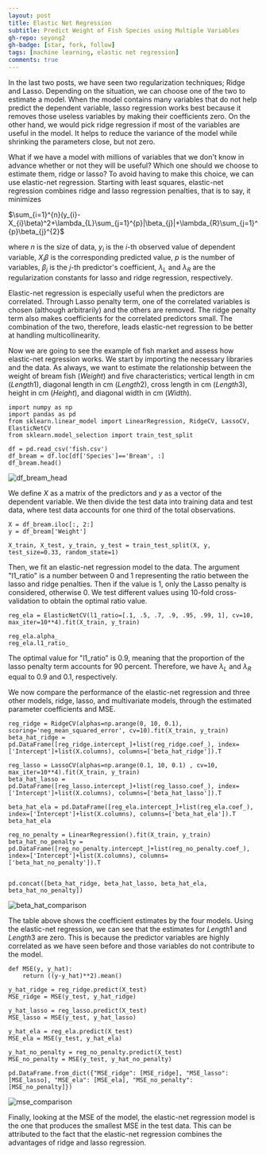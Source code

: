 ```yaml
---
layout: post
title: Elastic Net Regression 
subtitle: Predict Weight of Fish Species using Multiple Variables
gh-repo: seyong2
gh-badge: [star, fork, follow]
tags: [machine learning, elastic net regression]
comments: true
---
```


In the last two posts, we have seen two regularization techniques; Ridge and Lasso. Depending on the situation, we can choose one of the two to estimate a model. When the model contains many variables that do not help predict the dependent variable, lasso regression works best because it removes those useless variables by making their coefficients zero. On the other hand, we would pick ridge regression if most of the variables are useful in the model. It helps to reduce the variance of the model while shrinking the parameters close, but not zero.

What if we have a model with millions of variables that we don't know in advance whether or not they will be useful? Which one should we choose to estimate them, ridge or lasso? To avoid having to make this choice, we can use elastic-net regression. Starting with least squares, elastic-net regression combines ridge and lasso regression penalties, that is to say, it minimizes 

$\sum_{i=1}^{n}(y_{i}-X_{i}\beta)^2+\lambda_{L}\sum_{j=1}^{p}|\beta_{j}|+\lambda_{R}\sum_{j=1}^{p}\beta_{j}^{2}$ 

where $n$ is the size of data, $y_i$ is the $i$-th observed value of dependent variable, $X_{i}\beta$ is the corresponding predicted value, $p$ is the number of variables, $\beta_{j}$ is the $j$-th predictor's coefficient, $\lambda_{L}$ and $\lambda_{R}$ are the regularization constants for lasso and ridge regression, respectively. 

Elastic-net regression is especially useful when the predictors are correlated. Through Lasso penalty term, one of the correlated variables is chosen (although arbitrarily) and the others are removed. The ridge penalty term also makes coefficients for the correlated predictors small. The combination of the two, therefore, leads elastic-net regression to be better at handling multicollinearity.

Now we are going to see the example of fish market and assess how elastic-net regression works. We start by importing the necessary libraries and the data. As always, we want to estimate the relationship between the weight of bream fish ($Weight$) and five characteristics; vertical length in cm ($Length1$), diagonal length in cm ($Length2$), cross length in cm ($Length3$), height in cm ($Height$), and diagonal width in cm ($Width$).

```
import numpy as np
import pandas as pd
from sklearn.linear_model import LinearRegression, RidgeCV, LassoCV, ElasticNetCV
from sklearn.model_selection import train_test_split

df = pd.read_csv('fish.csv')
df_bream = df.loc[df['Species']=='Bream', :]
df_bream.head()
```

![df_bream_head](https://github.com/seyong2/seyong2.github.io/blob/master/assets/img/figures_multivariate_regression/df_bream_head.png?raw=true)

We define $X$ as a matrix of the predictors and $y$ as a vector of the dependent variable. We then divide the test data into training data and test data, where test data accounts for one third of the total observations.

```
X = df_bream.iloc[:, 2:]
y = df_bream['Weight']

X_train, X_test, y_train, y_test = train_test_split(X, y, test_size=0.33, random_state=1)
```

Then, we fit an elastic-net regression model to the data. The argument "l1_ratio" is a number between 0 and 1 representing the ratio between the lasso and ridge penalties. Then if the value is 1, only the Lasso penalty is considered, otherwise 0. We test different values using 10-fold cross-validation to obtain the optimal ratio value.

```
reg_ela = ElasticNetCV(l1_ratio=[.1, .5, .7, .9, .95, .99, 1], cv=10, max_iter=10**4).fit(X_train, y_train)

reg_ela.alpha_
reg_ela.l1_ratio_
```

The optimal value for "l1_ratio" is 0.9, meaning that the proportion of the lasso penalty term accounts for 90 percent. Therefore, we have $\lambda_{L}$ and $\lambda_{R}$ equal to 0.9 and 0.1, respectively.

We now compare the performance of the elastic-net regression and three other models, ridge, lasso, and multivariate models, through the estimated parameter coefficients and MSE.

```
reg_ridge = RidgeCV(alphas=np.arange(0, 10, 0.1), scoring='neg_mean_squared_error', cv=10).fit(X_train, y_train)
beta_hat_ridge = pd.DataFrame([reg_ridge.intercept_]+list(reg_ridge.coef_), index=['Intercept']+list(X.columns), columns=['beta_hat_ridge']).T

reg_lasso = LassoCV(alphas=np.arange(0.1, 10, 0.1) , cv=10, max_iter=10**4).fit(X_train, y_train)
beta_hat_lasso = pd.DataFrame([reg_lasso.intercept_]+list(reg_lasso.coef_), index=['Intercept']+list(X.columns), columns=['beta_hat_lasso']).T

beta_hat_ela = pd.DataFrame([reg_ela.intercept_]+list(reg_ela.coef_), index=['Intercept']+list(X.columns), columns=['beta_hat_ela']).T
beta_hat_ela

reg_no_penalty = LinearRegression().fit(X_train, y_train)
beta_hat_no_penalty = pd.DataFrame([reg_no_penalty.intercept_]+list(reg_no_penalty.coef_), index=['Intercept']+list(X.columns), columns=['beta_hat_no_penalty']).T


pd.concat([beta_hat_ridge, beta_hat_lasso, beta_hat_ela, beta_hat_no_penalty])
```

![beta_hat_comparison](https://github.com/seyong2/seyong2.github.io/blob/master/assets/img/figures_elastic_net_regression/beta_hat_comparison.png?raw=true)

The table above shows the coefficient estimates by the four models. Using the elastic-net regression, we can see that the estimates for $Length1$ and $Length3$ are zero. This is because the predictor variables are highly correlated as we have seen before and those variables do not contribute to the model. 

```
def MSE(y, y_hat):
    return ((y-y_hat)**2).mean()

y_hat_ridge = reg_ridge.predict(X_test)
MSE_ridge = MSE(y_test, y_hat_ridge)

y_hat_lasso = reg_lasso.predict(X_test)
MSE_lasso = MSE(y_test, y_hat_lasso)

y_hat_ela = reg_ela.predict(X_test)
MSE_ela = MSE(y_test, y_hat_ela)

y_hat_no_penalty = reg_no_penalty.predict(X_test)
MSE_no_penalty = MSE(y_test, y_hat_no_penalty)

pd.DataFrame.from_dict({"MSE_ridge": [MSE_ridge], "MSE_lasso": [MSE_lasso], "MSE_ela": [MSE_ela], "MSE_no_penalty": [MSE_no_penalty]})
```

![mse_comparison](https://github.com/seyong2/seyong2.github.io/blob/master/assets/img/figures_elastic_net_regression/mse_comparison.png?raw=true)

Finally, looking at the MSE of the model, the elastic-net regression model is the one that produces the smallest MSE in the test data. This can be attributed to the fact that the elastic-net regression combines the advantages of ridge and lasso regression.
